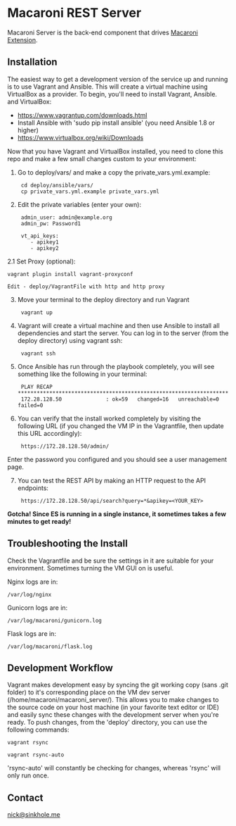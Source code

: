 Macaroni REST Server
==========================

Macaroni Server is the back-end component that drives [Macaroni Extension](https://github.com/iSIGHTPartners/macaroni_extension). 

Installation
---------------------

The easiest way to get a development version of the service up and running is to use Vagrant and Ansible. This will create a virtual machine using VirtualBox as a provider. To begin, you'll need to install Vagrant, Ansible. and VirtualBox:

* https://www.vagrantup.com/downloads.html
* Install Ansible with 'sudo pip install ansible' (you need Ansible 1.8 or higher)
* https://www.virtualbox.org/wiki/Downloads


Now that you have Vagrant and VirtualBox installed, you need to clone this repo and make a few small changes custom to your environment:

1. Go to deploy/vars/ and make a copy the private_vars.yml.example:

        cd deploy/ansible/vars/
        cp private_vars.yml.example private_vars.yml

2. Edit the private variables (enter your own):

        admin_user: admin@example.org
        admin_pw: Password1
        
        vt_api_keys:
           - apikey1
           - apikey2
           
2.1 Set Proxy (optional):

	vagrant plugin install vagrant-proxyconf
	
	Edit - deploy/VagrantFile with http and http proxy

3. Move your terminal to the deploy directory and run Vagrant
        
        vagrant up

4. Vagrant will create a virtual machine and then use Ansible to install all dependencies and start the server. You can log in to the server (from the deploy directory) using vagrant ssh:

        vagrant ssh

5. Once Ansible has run through the playbook completely, you will see something like the following in your terminal:

        PLAY RECAP ********************************************************************
		172.28.128.50              : ok=59   changed=16   unreachable=0    failed=0


6. You can verify that the install worked completely by visiting the following URL (if you changed the VM IP in the Vagrantfile, then update this URL accordingly):

		https://172.28.128.50/admin/

Enter the password you configured and you should see a user management page.

7. You can test the REST API by making an HTTP request to the API endpoints:

		https://172.28.128.50/api/search?query=*&apikey=<YOUR_KEY>

**Gotcha! Since ES is running in a single instance, it sometimes takes a few minutes to get ready!**

Troubleshooting the Install
---------------------
Check the Vagrantfile and be sure the settings in it are suitable for your environment. Sometimes turning the VM GUI on is useful. 

Nginx logs are in:

    /var/log/nginx

Gunicorn logs are in:

    /var/log/macaroni/gunicorn.log

Flask logs are in:

    /var/log/macaroni/flask.log


Development Workflow
---------------------

Vagrant makes development easy by syncing the git working copy (sans .git folder) to it's corresponding place on the VM dev server (/home/macaroni/macaroni_server/). This allows you to make changes to the source code on your host machine (in your favorite text editor or IDE) and easily sync these changes with the development server when you're ready. To push changes, from the 'deploy' directory, you can use the following commands:

    vagrant rsync

    vagrant rsync-auto

'rsync-auto' will constantly be checking for changes, whereas 'rsync' will only run once. 


Contact
---------------------
nick@sinkhole.me
